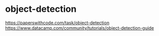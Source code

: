# object-detection
https://paperswithcode.com/task/object-detection
https://www.datacamp.com/community/tutorials/object-detection-guide
